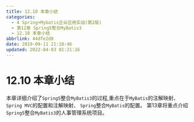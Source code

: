 ```yaml
---
title: 12.10 本章小结
categories: 
  - 4 Spring+Mybatis企业应用实战(第2版)
  - 第12章 Spring5整合MyBatis3
  - 12.10 本章小结
abbrlink: 44dfe2d8
date: 2019-09-11 21:18:46
updated: 2022-04-03 01:21:16
---
```

# 12.10 本章小结 #
本章详细介绍了`Spring5`整合`MyBatis3`的过程,重点在于`MyBatis`的注解映射、`Spring MVC`的配置和注解映射、 `Spring`整合`MyBatis`的配置。
第13章将重点介绍`Spring5`整合`MyBatis3`的人事管理系统项目。


